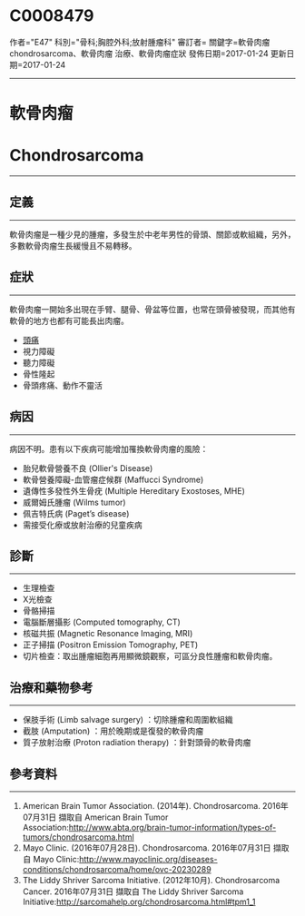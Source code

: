 # C0008479
作者="E47"
科別="骨科;胸腔外科;放射腫瘤科"
審訂者=
關鍵字=軟骨肉瘤 chondrosarcoma、軟骨肉瘤 治療、軟骨肉瘤症狀
發佈日期=2017-01-24
更新日期=2017-01-24

----------
# 軟骨肉瘤
# Chondrosarcoma
----------
## 定義
----------

軟骨肉瘤是一種少見的腫瘤，多發生於中老年男性的骨頭、關節或軟組織，另外，多數軟骨肉瘤生長緩慢且不易轉移。

## 症狀
----------

軟骨肉瘤一開始多出現在手臂、腿骨、骨盆等位置，也常在頭骨被發現，而其他有軟骨的地方也都有可能長出肉瘤。

- [頭痛](C0018681)
- 視力障礙
- 聽力障礙
- 骨性隆起
- 骨頭疼痛、動作不靈活
## 病因
----------

病因不明。患有以下疾病可能增加罹換軟骨肉瘤的風險：

- 胎兒軟骨營養不良 (Ollier's Disease)
- 軟骨營養障礙-血管瘤症候群 (Maffucci Syndrome)
- 遺傳性多發性外生骨疣 (Multiple Hereditary Exostoses, MHE)
- 威爾姆氏腫瘤 (Wilms tumor)
- 佩吉特氏病 (Paget’s disease)
- 需接受化療或放射治療的兒童疾病
## 診斷
----------
- 生理檢查
- X光檢查
- 骨骼掃描
- 電腦斷層攝影 (Computed tomography, CT)
- 核磁共振 (Magnetic Resonance Imaging, MRI)
- 正子掃描 (Positron Emission Tomography, PET)
- 切片檢查：取出腫瘤細胞再用顯微鏡觀察，可區分良性腫瘤和軟骨肉瘤。
## 治療和藥物參考
----------
- 保肢手術 (Limb salvage surgery) ：切除腫瘤和周圍軟組織
- 截肢 (Amputation) ：用於晚期或是復發的軟骨肉瘤
- 質子放射治療 (Proton radiation therapy) ：針對頭骨的軟骨肉瘤
## 參考資料
----------
1. American Brain Tumor Association. (2014年). Chondrosarcoma. 2016年07月31日 擷取自 American Brain Tumor Association:http://www.abta.org/brain-tumor-information/types-of-tumors/chondrosarcoma.html 
2. Mayo Clinic. (2016年07月28日). Chondrosarcoma. 2016年07月31日 擷取自 Mayo Clinic:http://www.mayoclinic.org/diseases-conditions/chondrosarcoma/home/ovc-20230289 
3. The Liddy Shriver Sarcoma Initiative. (2012年10月). Chondrosarcoma Cancer. 2016年07月31日 擷取自 The Liddy Shriver Sarcoma Initiative:http://sarcomahelp.org/chondrosarcoma.html#tpm1_1 


